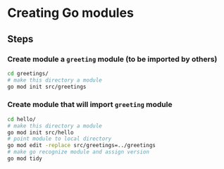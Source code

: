 # Creating Go modules 

## Steps


### Create module a `greeting` module (to be imported by others)

```bash
cd greetings/
# make this directory a module
go mod init src/greetings
```

### Create module that will import `greeting` module

```bash
cd hello/
# make this directory a module
go mod init src/hello
# point module to local directory
go mod edit -replace src/greetings=../greetings
# make go recognize module and assign version
go mod tidy
```
